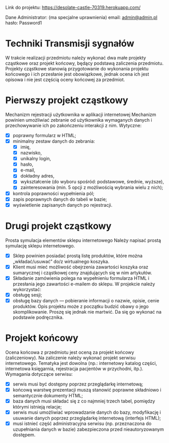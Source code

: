 Link do projektu: https://desolate-castle-70319.herokuapp.com/

Dane Administrator: (ma specjalne uprawnienia)
email: admin@admin.pl
hasło: Password1

# Techniki Transmisji sygnałów

W trakcie realizacji przedmiotu należy wykonać dwa małe projekty cząstkowe oraz projekt końcowy, będący podstawą zaliczenia przedmiotu. Projekty cząstkowe stanowią przygotowanie do wykonania projektu końcowego i ich przesłanie jest obowiązkowe, jednak ocena ich jest opisowa i nie jest częścią oceny końcowej za przedmiot.

# Pierwszy projekt cząstkowy

Mechanizm rejestracji użytkownika w aplikacji internetowej 
Mechanizm powinien umożliwiać zebranie od użytkownika wymaganych danych i przechowywanie ich po zakończeniu interakcji z nim. 
Wytyczne: 
- [x] poprawny formularz w HTML; 
- [x] minimalny zestaw danych do zebrania:
    - [x] imię,
    - [x] nazwisko,
    - [x] unikalny login,
    - [x] hasło,
    - [x] e-mail,
    - [x] dokładny adres,
    - [x] wykształcenie (do wyboru spośród: podstawowe, średnie, wyższe),
    - [x] zainteresowania (min. 5 opcji z możliwością wybrania wielu z nich); 
- [x] kontrola poprawności wypełnienia pól; 
- [x] zapis poprawnych danych do tabeli w bazie; 
- [x] wyświetlenie zapisanych danych po rejestracji. 

# Drugi projekt cząstkowy

Prosta symulacja elementów sklepu internetowego Należy napisać prostą symulację sklepu internetowego.
- [x] Sklep powinien posiadać prostą listę produktów, które można „wkładać/usuwać” do/z wirtualnego koszyka.
- [x] Klient musi mieć możliwość obejrzenia zawartości koszyka oraz sumarycznej i cząstkowej ceny znajdujących się w nim artykułów.
- [x] Składanie zamówienia polega na wypełnieniu formularza HTML i przesłania jego zawartości e-mailem do sklepu. 
W projekcie należy wykorzystać: 
- [x] obsługę sesji; 
- [x] obsługę bazy danych — pobieranie informacji o nazwie, opisie, cenie produktów. Opis projektu może z początku budzić obawy o jego skomplikowanie. Proszę się jednak nie martwić. Da się go wykonać na podstawie podręcznika. 

# Projekt końcowy

Ocena końcowa z przedmiotu jest oceną za projekt końcowy (zaliczeniowy). Na zaliczenie należy wykonać projekt serwisu internetowego. Tematyka jest dowolna (np.: internetowy katalog części, internetowa księgarnia, rejestracja pacjentów w przychodni, itp.). Wymagania dotyczące serwisu: 
- [x] serwis musi być dostępny poprzez przeglądarkę internetową; 
- [x] końcową warstwę prezentacji muszą stanowić poprawne składniowo i semantycznie dokumenty HTML; 
- [x] baza danych musi składać się z co najmniej trzech tabel, pomiędzy którymi istnieją relacje; 
- [x] serwis musi umożliwiać wprowadzanie danych do bazy, modyfikację i usuwanie danych poprzez przeglądarkę internetową (interfejs HTML); 
- [x] musi istnieć część administracyjna serwisu (np. przeznaczona do uzupełniania danych w bazie) zabezpieczona przed nieautoryzowanym dostępem. 
